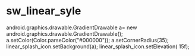 # sw_linear_syle

android.graphics.drawable.GradientDrawable a= new android.graphics.drawable.GradientDrawable(); a.setColor(Color.parseColor("#000000")); a.setCornerRadius(35); linear_splash_icon.setBackground(a); linear_splash_icon.setElevation( 15f); 
